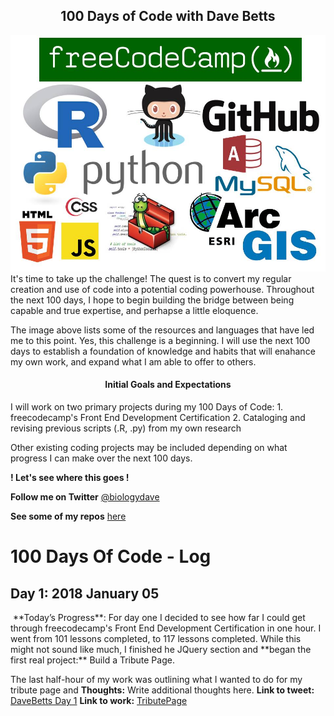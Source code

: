 <h2 align="center">
100 Days of Code with Dave Betts
</h2>
<img src="https://github.com/davebetts/100-days-of-code/blob/master/100Hours.jpg" alt="">
It's time to take up the challenge!  The quest is to convert my regular creation and use of code into a potential coding powerhouse.  Throughout the next 100 days, I hope to begin building the bridge between being capable and true expertise, and perhapse a little eloquence.

The image above lists some of the resources and languages that have led me to this point.  Yes, this challenge is a beginning.  I will use the next 100 days to establish a foundation of knowledge and habits that will enahance my own work, and expand what I am able to offer to others.

<h4 align="center">
Initial Goals and Expectations
</h4>
I will work on two primary projects during my 100 Days of Code:
1. freecodecamp's Front End Development Certification
2. Cataloging and revising previous scripts (.R, .py) from my own research

Other existing coding projects may be included depending on what progress I can make over the next 100 days.

**! Let's see where this goes !**

**Follow me on Twitter** [@biologydave](insertLinkToTweet)

**See some of my repos** [here](insertLinkHere)

# 100 Days Of Code - Log

<h2 align=”center”>
Day 1: 2018 January 05
</h2>
<img src="#" alt="">
**Today’s Progress**: For day one I decided to see how far I could get through freecodecamp's Front End Development Certification in one hour.  I went from 101 lessons completed, to 117 lessons completed.  While this might not sound like much, I finished he JQuery section and **began the first real project:** Build a Tribute Page.

The last half-hour of my work was outlining what I wanted to do for my tribute page and 
**Thoughts:** Write additional thoughts here.
**Link to tweet:** [DaveBetts Day 1](https://twitter.com/biologydave/status/949491229703614464)
**Link to work:** [TributePage](insertLinkHere)